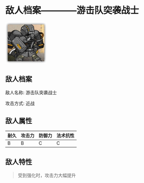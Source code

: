 # 敌人档案————游击队突袭战士

![游击队突袭战士](./eneIcons/游击队突袭战士.png)

## 敌人档案

敌人名称: 游击队突袭战士

攻击方式: 近战

## 敌人属性

| 耐久      | 攻击力  | 防御力 | 法术抗性 |
|---------|------|-----|------|
| B | B | C | C |

## 敌人特性
> 受到强化时，攻击力大幅提升
